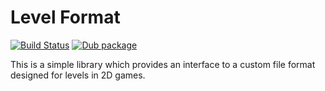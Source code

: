 # Level Format

[![Build Status](https://travis-ci.org/TheOnlyMrCat/levelformat.svg?branch=master)](https://travis-ci.org/TheOnlyMrCat/levelformat)
[![Dub package](https://img.shields.io/dub/dt/levelformat)](https://code.dlang.org/packages/levelformat)

This is a simple library which provides an interface to a custom file format designed for levels in 2D games.
